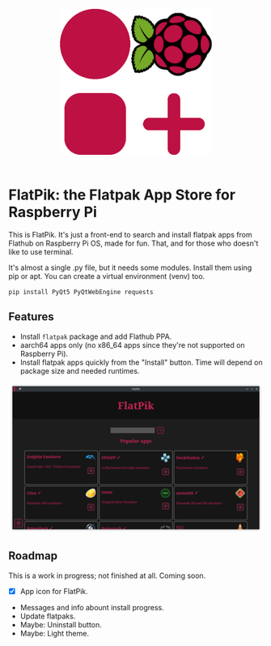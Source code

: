 <p align="center"><img src="img/FlatPik.png" style="width: 300px; margin-bottom:20px"></p>

# FlatPik: the Flatpak App Store for Raspberry Pi

This is FlatPik. It's just a front-end to search and install flatpak apps from Flathub on Raspberry Pi OS, made for fun. That, and for those who doesn't like to use terminal.

It's almost a single .py file, but it needs some modules. Install them using pip or apt. You can create a virtual environment (venv) too.

```shell
pip install PyQt5 PyQtWebEngine requests
```

## Features

* Install `flatpak` package and add Flathub PPA.
* aarch64 apps only (no x86_64 apps since they're not supported on Raspberry Pi).
* Install flatpak apps quickly from the "Install" button. Time will depend on package size and needed runtimes.

![Captura de FlatpPik](img/featured.png)

## Roadmap

This is a work in progress; not finished at all. Coming soon.

- [x] App icon for FlatPik.
* Messages and info abount install progress.
* Update flatpaks.
* Maybe: Uninstall button.
* Maybe: Light theme.
